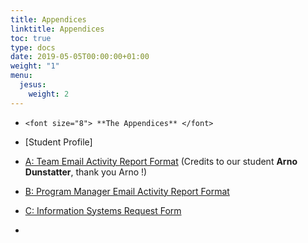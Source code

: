 ```yaml
---
title: Appendices
linktitle: Appendices
toc: true
type: docs
date: 2019-05-05T00:00:00+01:00
weight: "1"
menu:
  jesus:
    weight: 2
---
```

*     <font size="8"> **The Appendices** </font>
*   [Student Profile] 

*   [A: Team Email Activity Report Format](/files/How%20to%20test%20hw%20using%20repl.pdf) (Credits to our student **Arno Dunstatter**, thank you Arno !)
*   [B: Program Manager Email Activity Report Format](https://drive.google.com/file/d/1uWypN3bpi-HEskHhK7GHrlUjyKKudap2/view?usp=sharing)
*   [C: Information Systems Request Form](https://drive.google.com/open?id=1p4zqRJVi2-kSEpFQ8jO-F0z6TvZg78iz)
*   

